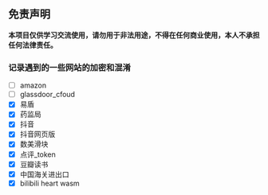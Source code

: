 ## 免责声明
**本项目仅供学习交流使用，请勿用于非法用途，不得在任何商业使用，本人不承担任何法律责任。**
### 记录遇到的一些网站的加密和混淆

- [ ] amazon
- [ ] glassdoor_cfoud
- [x] 易盾
- [x] 药监局
- [x] 抖音
- [x] 抖音网页版
- [x] 数美滑块
- [x] 点评_token
- [x] 豆瓣读书
- [x] 中国海关进出口
- [x] bilibili heart wasm
